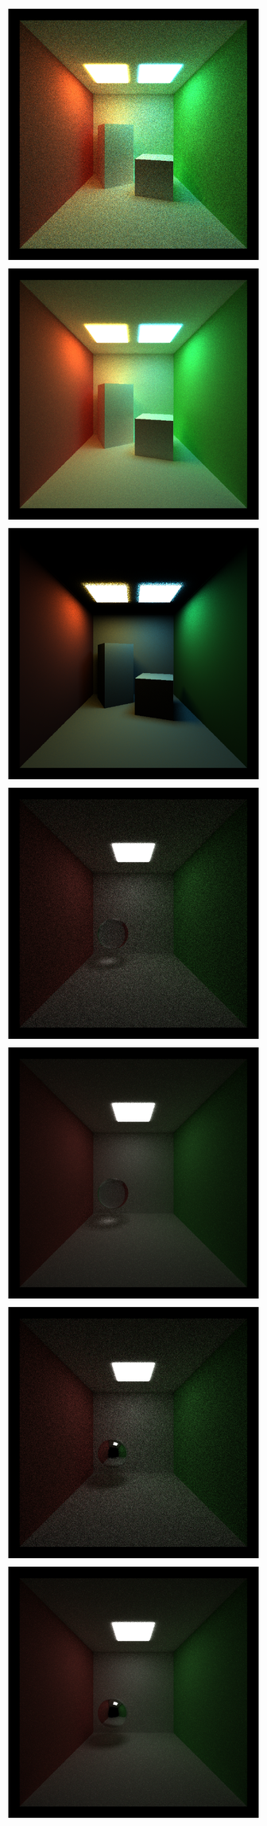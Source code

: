 ![](img/my_scene.2018-10-03_03-12-40z.2018-10-03_03-13-50z.201_spp.integrator0_compact0_batch0_cache0.png)

![](img/my_scene.2018-10-03_03-24-29z.2018-10-03_03-25-47z.201_spp.integrator3_compact0_batch0_cache0.png)

![](img/my_scene.2018-10-03_03-31-37z.2018-10-03_03-32-39z.201_spp.integrator1_compact0_batch0_cache0.png)

![](img/my_scene_r.2018-10-03_02-36-17z.2018-10-03_02-36-24z.101_samps.integrator_0.png)

![](img/my_scene_r.2018-10-03_02-36-31z.2018-10-03_02-36-39z.101_samps.integrator_3.png)

![](img/my_scene_t.2018-10-03_02-56-27z.2018-10-03_02-56-34z.101_samps.integrator_0.png)

![](img/my_scene_t.2018-10-03_02-56-45z.2018-10-03_02-56-53z.101_samps.integrator_3.png)